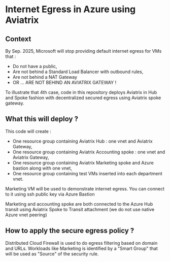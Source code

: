 # Internet Egress in Azure using Aviatrix

## Context
By Sep. 2025, Microsoft will stop providing default internet egress for VMs that :
- Do not have a public,
- Are not behind a Standard Load Balancer with outbound rules,
- Are not behind a NAT Gateway
- OR ... ARE NOT BEHIND AN AVIATRIX GATEWAY !
  
To illustrate that 4th case, code in this repository deploys Aviatrix in Hub and Spoke fashion with decentralized secured egress using Aviatrix spoke gateway.

## What this will deploy ?
This code will create :
- One resource group containing Aviatrix Hub : one vnet and Aviatrix Gateway,
- One resource group containing Aviatrix Accounting spoke : one vnet and Aviatrix Gateway,
- One resource group containing Aviatrix Marketing spoke and Azure bastion along with one vnet,
- One resource group containing test VMs inserted into each department vnet.

Marketing VM will be used to demonstrate internet egress. You can connect to it using ssh public key via Azure Bastion

Marketing and accounting spoke are both connected to the Azure Hub transit using Aviatrix Spoke to Transit attachment (we do not use native Azure vnet peering)

## How to apply the secure egress policy ?
Distributed Cloud Firewall is used to do egress filtering based on domain and URLs.
Workloads like Marketing is identified by a "Smart Group" that will be used as "Source" of the security rule.